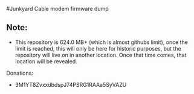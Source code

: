 #Junkyard
Cable modem firmware dump

Note:
-----
- This repository is 624.0 MB+ (which is almost githubs limit), once the limit is reached, this will only be here for historic purposes, but the repository will live on in another location. Once that time comes, that location will be revealed.

Donations:
- 3M1YT8ZvxxdbdspJ74PSRG1RAAa5SyVAZU
